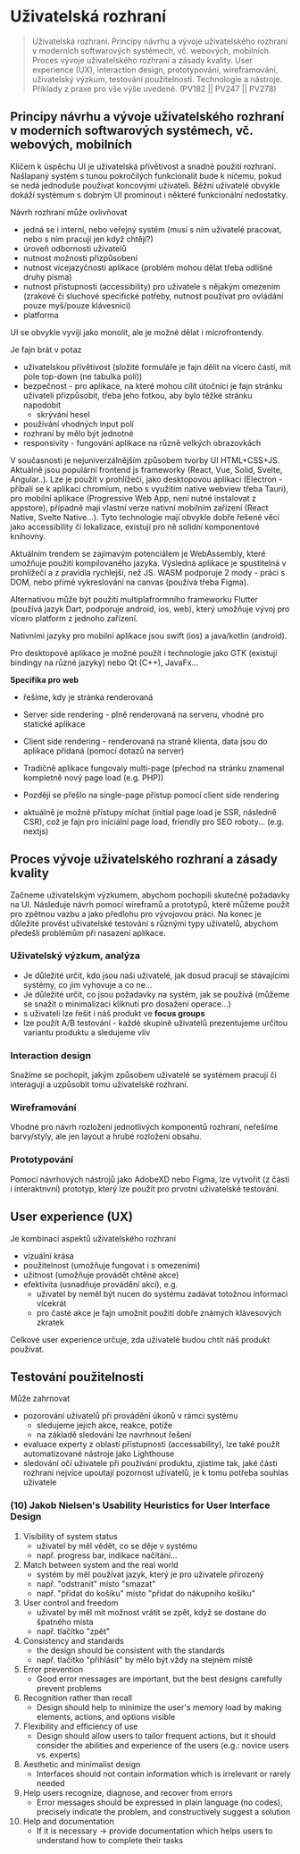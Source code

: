 # Uživatelská rozhraní

> Uživatelská rozhraní. Principy návrhu a vývoje uživatelského rozhraní v moderních softwarových systémech, vč. webových, mobilních. Proces vývoje uživatelského rozhraní a zásady kvality. User experience (UX), interaction design, prototypování, wireframování, uživatelský výzkum, testování použitelnosti. Technologie a nástroje. Příklady z praxe pro vše výše uvedené. (PV182 || PV247 || PV278)

## Principy návrhu a vývoje uživatelského rozhraní v moderních softwarových systémech, vč. webových, mobilních

Klíčem k úspěchu UI je uživatelská přívětivost a snadné použití rozhraní. Našlapaný systém s tunou pokročilých funkcionalit bude k ničemu, pokud se nedá jednoduše používat koncovými uživateli. Běžní uživatelé obvykle dokáží systémum s dobrým UI prominout i některé funkcionální nedostatky.

Návrh rozhraní může ovlivňovat

- jedná se i interní, nebo veřejný systém (musí s ním uživatelé pracovat, nebo s ním pracují jen když chtějí?)
- úroveň odbornosti uživatelů
- nutnost možnosti přizpůsobení
- nutnost vícejazyčnosti aplikace (problém mohou dělat třeba odlišné druhy písma)
- nutnost přístupnosti (accessibility) pro uživatele s nějakým omezením (zrakové či sluchové specifické potřeby, nutnost používat pro ovládání pouze myš/pouze klávesnici)
- platforma

UI se obvykle vyvíjí jako monolit, ale je možné dělat i microfrontendy.

Je fajn brát v potaz

- uživatelskou přívětivost (složité formuláře je fajn dělit na vícero částí, mít pole top-down (ne tabulka polí))
- bezpečnost - pro aplikace, na které mohou cílit útočníci je fajn stránku uživateli přizpůsobit, třeba jeho fotkou, aby bylo těžké stránku napodobit
  - skrývání hesel
- používání vhodných input polí
- rozhraní by mělo být jednotné
- responsivity - fungování aplikace na různě velkých obrazovkách

V současnosti je nejuniverzálnějším způsobem tvorby UI HTML+CSS+JS. Aktuálně jsou populární frontend js frameworky (React, Vue, Solid, Svelte, Angular..). Lze je použít v prohlížeči, jako desktopovou aplikaci (Electron - přibalí se k aplikaci chromium, nebo s využitím native webview třeba Tauri), pro mobilní aplikace (Progressive Web App, není nutné instalovat z appstore), případně mají vlastní verze nativní mobilním zařízení (React Native, Svelte Native...). Tyto technologie mají obvykle dobře řešené věci jako accessibility či lokalizace, existují pro ně solidní komponentové knihovny.

Aktuálním trendem se zajímavým potenciálem je WebAssembly, které umožňuje použití kompilovaného jazyka. Výsledná aplikace je spustitelná v prohlížeči a z pravidla rychlejší, než JS. WASM podporuje 2 mody - práci s DOM, nebo přímé vykreslování na canvas (používá třeba Figma).

Alternativou může být použití multiplafrormního frameworku Flutter (používá jazyk Dart, podporuje android, ios, web), který umožňuje vývoj pro vícero platform z jednoho zařízení.

Nativními jazyky pro mobilní aplikace jsou swift (ios) a java/kotlin (android).

Pro desktopové aplikace je možné použít i technologie jako GTK (existují bindingy na různé jazyky) nebo Qt (C++), JavaFx...

**Specifika pro web**

- řešíme, kdy je stránka renderovaná
- Server side rendering - plně renderovaná na serveru, vhodné pro statické aplikace
- Client side rendering - renderovaná na straně klienta, data jsou do aplikace přidaná (pomocí dotazů na server)

- Tradičně aplikace fungovaly multi-page (přechod na stránku znamenal kompletně nový page load (e.g. PHP))
- Později se přešlo na single-page přístup pomocí client side rendering
- aktuálně je možné přístupy míchat (initial page load je SSR, následně CSR), což je fajn pro iniciální page load, friendly pro SEO roboty... (e.g. nextjs)

## Proces vývoje uživatelského rozhraní a zásady kvality

Začneme uživatelským výzkumem, abychom pochopili skutečné požadavky na UI. Následuje návrh pomocí wireframů a prototypů, které můžeme použít pro zpětnou vazbu a jako předlohu pro vývojovou práci. Na konec je důležité provést uživatelské testování s různými typy uživatelů, abychom předešli problémům při nasazení aplikace.

### Uživatelský výzkum, analýza

- Je důležité určit, kdo jsou naši uživatelé, jak dosud pracují se stávajícími systémy, co jim vyhovuje a co ne...
- Je důležité určit, co jsou požadavky na systém, jak se používá (můžeme se snažit o minimalizaci kliknutí pro dosažení operace...)
- s uživateli lze řešit i náš produkt ve **focus groups**
- lze použít A/B testování - každé skupině uživatelů prezentujeme určitou variantu produktu a sledujeme vliv

### Interaction design

Snažíme se pochopit, jakým způsobem uživatelé se systémem pracují či interagují a uzpůsobit tomu uživatelské rozhraní.

### Wireframování

Vhodné pro návrh rozložení jednotlivých komponentů rozhraní, neřešíme barvy/styly, ale jen layout a hrubé rozložení obsahu.

### Prototypování

Pomocí návrhových nástrojů jako AdobeXD nebo Figma, lze vytvořit (z části i interaktnvní) prototyp, který lze použít pro prvotní uživatelské testování.

## User experience (UX)

Je kombinací aspektů uživatelského rozhraní

- vizuální krása
- použitelnost (umožňuje fungovat i s omezeními)
- užitnost (umožňuje provádět chtěné akce)
- efektivita (usnadňuje provádění akcí), e.g.
  - uživatel by neměl být nucen do systému zadávat totožnou informaci vícekrát
  - pro časté akce je fajn umožnit použití dobře známých klávesových zkratek

Celkové user experience určuje, zda uživatelé budou chtít náš produkt používat.

## Testování použitelnosti

Může zahrnovat

- pozorování uživatelů při provádění úkonů v rámci systému
  - sledujeme jejich akce, reakce, potíže
  - na základě sledování lze navrhnout řešení
- evaluace experty z oblastí přístupnosti (accessability), lze také použít automatizované nástroje jako Lighthouse
- sledování očí uživatele při používání produktu, zjistíme tak, jaké části rozhraní nejvíce upoutají pozornost uživatelů, je k tomu potřeba souhlas uživatele

### (10) Jakob Nielsen's Usability Heuristics for User Interface Design

1. Visibility of system status
    - uživatel by měl vědět, co se děje v systému
    - např. progress bar, indikace načítání...
2. Match between system and the real world
   - systém by měl používat jazyk, který je pro uživatele přirozený
   - např. "odstranit" místo "smazat"
   - např. "přidat do košíku" místo "přidat do nákupního košíku"
3. User control and freedom
   - uživatel by měl mít možnost vrátit se zpět, když se dostane do špatného místa
   - např. tlačítko "zpět"
4. Consistency and standards
   - the design should be consistent with the standards
   - např. tlačítko "přihlásit" by mělo být vždy na stejném místě
5. Error prevention
   - Good error messages are important, but the best designs carefully prevent problems
6. Recognition rather than recall
   - Design should help to minimize the user's memory load by making elements, actions, and options visible
7. Flexibility and efficiency of use
   - Design should allow users to tailor frequent actions, but it should consider the abilities and experience of the users (e.g.: novice users vs. experts)
8. Aesthetic and minimalist design
   - Interfaces should not contain information which is irrelevant or rarely needed
9. Help users recognize, diagnose, and recover from errors
   - Error messages should be expressed in plain language (no codes), precisely indicate the problem, and constructively suggest a solution
10. Help and documentation
    - If it is necessary -> provide documentation which helps users to understand how to complete their tasks
